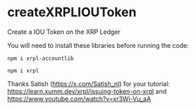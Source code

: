 # createXRPLIOUToken
Create a IOU Token on the XRP Ledger

You will need to install these libraries before running the code:

``npm i xrpl-accountlib``

``npm i xrpl``


Thanks Satish (https://x.com/Satish_nl) for your tutorial: https://learn.xumm.dev/xrpl/issuing-token-on-xrpl and https://www.youtube.com/watch?v=xr3Wi-Vu_aA
